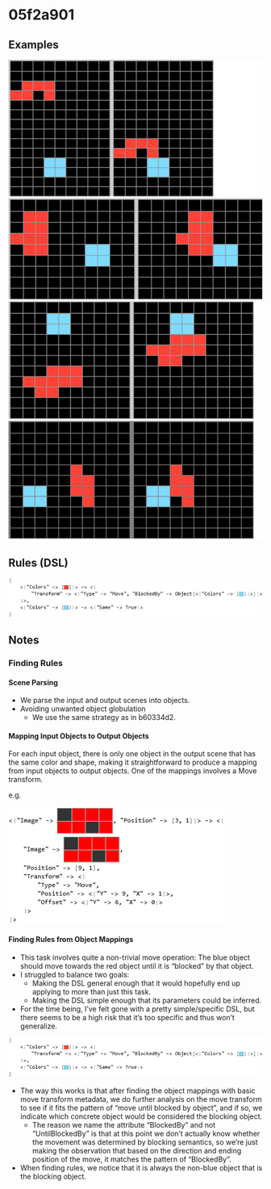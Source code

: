 # 05f2a901

## Examples

![ARC examples for 05f2a901](examples.png?raw=true)

## Rules (DSL)

![DSL rules for 05f2a901](rules.png?raw=true)

## Notes

### Finding Rules


#### Scene Parsing

* We parse the input and output scenes into objects.
* Avoiding unwanted object globulation
   * We use the same strategy as in b60334d2.

#### Mapping Input Objects to Output Objects

For each input object, there is only one object in the output scene that has the same color and shape, making it straightforward to produce a mapping from input objects to output objects. One of the mappings involves a Move transform.

e.g.



![image 1](image1.png?raw=true)


#### Finding Rules from Object Mappings

* This task involves quite a non-trivial move operation: The blue object should move towards the red object until it is “blocked” by that object.
* I struggled to balance two goals:
   * Making the DSL general enough that it would hopefully end up applying to more than just this task.
   * Making the DSL simple enough  that its parameters could be inferred.
* For the time being, I’ve felt gone with a pretty simple/specific DSL, but there seems to be a high risk that it’s too specific and thus won’t generalize.


![image 2](image2.png?raw=true)

* The way this works is that after finding the object mappings with basic move transform metadata, we do further analysis on the move transform to see if it fits the pattern of “move until blocked by object”, and if so, we indicate which concrete object would be considered the blocking object.
   * The reason we name the attribute “BlockedBy” and not “UntilBlockedBy” is that at this point we don’t actually know whether the movement was determined by blocking semantics, so we’re just making the observation that based on the direction and ending position of the move, it matches the pattern of “BlockedBy”.
* When finding rules, we notice that it is always the non-blue object that is the blocking object.